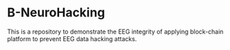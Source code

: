 # B-NeuroHacking
This is a repository to demonstrate the EEG integrity of applying block-chain platform to prevent EEG data hacking attacks.
